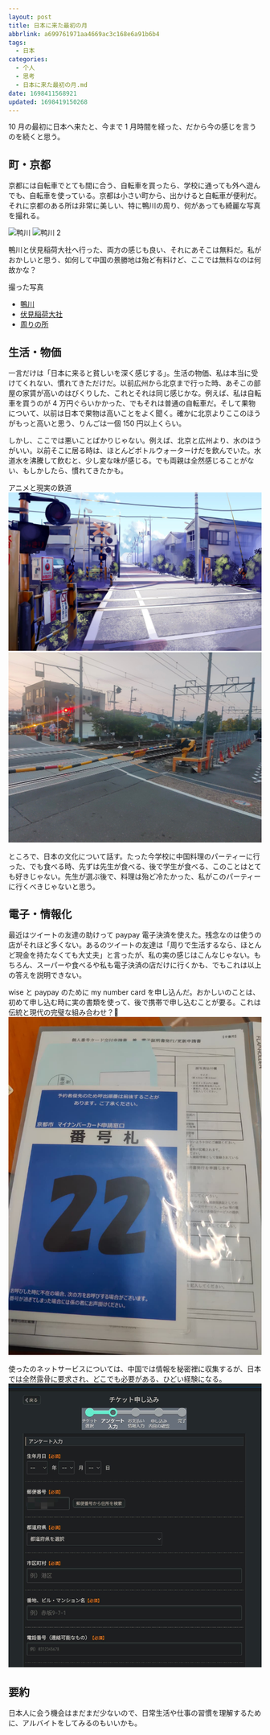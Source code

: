 ```yaml
---
layout: post
title: 日本に来た最初の月
abbrlink: a699761971aa4669ac3c168e6a91b6b4
tags:
  - 日本
categories:
  - 个人
  - 思考
  - 日本に来た最初の月.md
date: 1698411568921
updated: 1698419150268
---
```


10 月の最初に日本へ来たと、今まで 1 月時間を経った、だから今の感じを言うのを続くと思う。

## 町・京都

京都には自転車でとても間に合う、自転車を買ったら、学校に通っても外へ遊んでも、自転車を使っている。京都は小さい町から、出かけると自転車が便利だ。それに京都のある所は非常に美しい、特に鴨川の周り、何があっても綺麗な写真を撮れる。

![鸭川](https://image-proxy.rxliuli.com/?url=https://lh3.googleusercontent.com/pw/ADCreHd0TUQAuArSC3ITA2SRGRwTT8JtNLgKIIM-fkY_c8UQjXjjdrrZmfgeBve9j-Q4kJ_JsKsmtYY_BipEwXWrgHt4LPZ7hofOureKukVIZmsmXD0fDhpKqJuDkVNlwOpM_AqnjmdFSFOn_syVZdL0ZVPe=w2566-h1924-s-no-gm)
![鸭川 2](https://image-proxy.rxliuli.com/?url=https://lh3.googleusercontent.com/pw/ADCreHfKg2pZwvi9NeHuy4hyLmRNtIr8fh8x3Jug-pxwX5UgR7NLAmvleDbtGzy-_EqWWUSIvaUljHjmAlS0v6bGcxtdhWdd92esznG4riwcm5t8YUK4bMdwmuXPkdXoGyvmEfwXCO-afH3alb59YEZcITGa=w2566-h1924-s-no-gm)

鴨川と伏見稲荷大社へ行った、両方の感じも良い、それにあそこは無料だ。私がおかしいと思う、如何して中国の景勝地は殆ど有料けど、ここでは無料なのは何故かな？

撮った写真

- [鴨川](https://photos.app.goo.gl/Ja13wq45g6mqWtBB7)
- [伏見稲荷大社](https://photos.app.goo.gl/zecyQfHvrh4dg4W88)
- [周りの所](https://photos.app.goo.gl/6NLajmpYU9Et6BQb6)

## 生活・物価

一言だけは「日本に来ると貧しいを深く感じする」。生活の物価、私は本当に受けてくれない、慣れてきただけだ。以前広州から北京まで行った時、あそこの部屋の家賃が高いのはびくりした、これとそれは同じ感じかな。例えば、私は自転車を買うのが 4 万円ぐらいかかった、でもそれは普通の自転車だ。そして果物について、以前は日本で果物は高いことをよく聞く。確かに北京よりここのほうがもっと高いと思う、りんごは一個 150 円以上くらい。

しかし、ここでは悪いことばかりじゃない。例えば、北京と広州より、水のほうがいい。以前そこに居る時は、ほとんどボトルウォーターけだを飲んでいた。水道水を沸騰して飲むと、少し変な味が感じる。でも両親は全然感じることがない、もしかしたら、慣れてきたかも。

アニメと現実の鉄道
![アニメの鉄道.jpg](/resources/4f9db13d902f49dca36cf233507e1bf3.jpg)
![現実の鉄道.jpg](/resources/a3bda1019d5a4323978b0d90e7ce38de.jpg)

ところで、日本の文化について話す。たった今学校に中国料理のパーティーに行った、でも食べる時、先ずは先生が食べる、後で学生が食べる、このことはとても好きじゃない。先生が選ぶ後で、料理は殆ど冷たかった、私がこのパーティーに行くべきじゃないと思う。

## 電子・情報化

最近はツイートの友達の助けって paypay 電子決済を使えた。残念なのは使うの店がそれほど多くない。あるのツイートの友達は「周りで生活するなら、ほとんど現金を持たなくても大丈夫」と言ったが、私の実の感じはこんなじゃない。もちろん、スーパーや食べるや私も電子決済の店だけに行くかも、でもこれは以上の答えを説明できない。

wise と paypay のために my number card を申し込んだ。おかしいのことは、初めて申し込む時に実の書類を使って、後で携帯で申し込むことが要る。これは伝統と現代の完璧な組み合わせ？🤣
![my number card を申し込む.jpg](/resources/5dda3479bb324d03b9b01b83a6570933.jpg)

使ったのネットサービスについては、中国では情報を秘密裡に収集するが、日本では全然露骨に要求され、どこでも必要がある、ひどい経験になる。
![yahoo.jpg](/resources/27a7b5dc50d34ce8b8766b805dfd9690.jpg)

## 要約

日本人に会う機会はまだまだ少ないので、日常生活や仕事の習慣を理解するために、アルバイトをしてみるのもいいかも。
